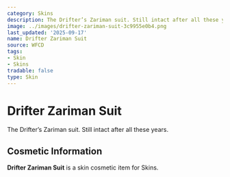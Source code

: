 ```yaml
---
category: Skins
description: The Drifter’s Zariman suit. Still intact after all these years.
image: ../images/drifter-zariman-suit-3c9955e0b4.png
last_updated: '2025-09-17'
name: Drifter Zariman Suit
source: WFCD
tags:
- Skin
- Skins
tradable: false
type: Skin
---
```


# Drifter Zariman Suit

The Drifter’s Zariman suit. Still intact after all these years.

## Cosmetic Information

**Drifter Zariman Suit** is a skin cosmetic item for Skins.

